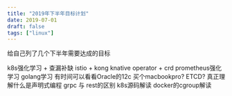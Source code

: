 ```yaml
---
title: "2019年下半年目标计划"
date: 2019-07-01
draft: false
tags: ["linux"]
---
```


给自己列了几个下半年需要达成的目标
<!--more-->

 k8s强化学习 + 查漏补缺
 istio + kong
 knative
 operator + crd
 prometheus强化学习
 golang学习
 有时间可以看看Oracle的12c
 买个macbookpro?
 ETCD?
 真正理解什么是声明式编程
 grpc 与 rest的区别
 k8s源码解读
 docker的cgroup解读
 
